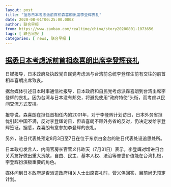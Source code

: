 ```yaml
---
layout: post
title: "据悉日本考虑派前首相森喜朗出席李登辉丧礼"
date: 2020-08-01T00:25:00.000Z
author: 联合早报
from: https://www.zaobao.com/realtime/china/story20200801-1073656
tags: [ 联合早报 ]
categories: [ news, 联合早报 ]
---
```

<!--1596241500000-->
[据悉日本考虑派前首相森喜朗出席李登辉丧礼](https://www.zaobao.com/realtime/china/story20200801-1073656)
------

<div>
<p>日媒报导，日本政府及执政党自民党考虑派与台湾前总统李登辉生前有交往的前首相森喜朗出席致哀。</p><p>据台媒体引述日本时事通信社报导，日本政府和自民党考虑派森喜朗到台湾出席李登辉的丧礼。因为台湾与日本没有邦交，将避免使用“政府特使”头衔，而考虑以民间交流方式安排。</p><p>报导说，森喜朗在担任首相任内的2001年，对于李登辉计划访日，日本外务省担忧引起中国不满，反对李登辉访日，但森喜朗不顾外务省的反对，仍决定发给李登辉签证。据悉，森喜朗有意参加李登辉的丧礼。</p><section id="imu"><div id="dfp-ad-imu1-wrapper" class="dfp-tag-wrapper"><div id="dfp-ad-imu1" class="dfp-tag-wrapper"></div></div></section><p>另外，驻日代表处预定8月3日至7日在位于东京白金台的驻日代表处设追思处所。</p><p>日本政府发言人、内阁官房长官菅义伟昨天（7月31日）表示，李登辉对增进日台关系友好做出重大贡献，自由、民主、基本人权、法治等普世价值能在台湾扎根，李登辉扮演极重要的角色。</p><p>媒体问到日本政府是否派遣政府相关人士出席丧礼时，菅义伟回答，目前尚无预定计划。</p><p> </p><div id="innity-in-post"></div><div id="dfp-ad-midarticlespecial-wrapper" class="dfp-tag-wrapper"><div id="dfp-ad-midarticlespecial" class="dfp-tag-wrapper"></div></div>
</div>

